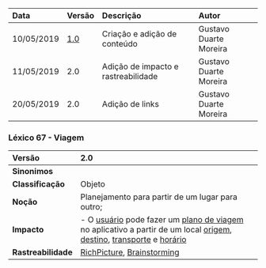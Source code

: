 |Data|Versão|Descrição|Autor|
|:---|:---|:---|:---|
|10/05/2019|[1.0](https://github.com/Andre-Eduardo/2019.1-Requisitos-Moovit/tree/master/lexicos/versao%201.0)|Criação e adição de conteúdo|Gustavo Duarte Moreira|
|11/05/2019|2.0|Adição de impacto e rastreabilidade|Gustavo Duarte Moreira|
|20/05/2019|2.0|Adição de links|Gustavo Duarte Moreira|

### Léxico 67 - Viagem

|Versão|2.0
|:-|:-|
|**Sinonimos**| |
|**Classificação**| Objeto |
|**Noção**| Planejamento para partir de um lugar para outro; |
|**Impacto**|- O [usuário](https://github.com/Andre-Eduardo/2019.1-Requisitos-Moovit/wiki/L65-Usu%C3%A1rio) pode fazer um [plano de viagem](https://github.com/Andre-Eduardo/2019.1-Requisitos-Moovit/wiki/L52---plano-de-viagem) no aplicativo a partir de um local [origem](https://github.com/Andre-Eduardo/2019.1-Requisitos-Moovit/wiki/L40---origem), [destino](https://github.com/Andre-Eduardo/2019.1-Requisitos-Moovit/wiki/L14---destino), [transporte](https://github.com/Andre-Eduardo/2019.1-Requisitos-Moovit/wiki/L63---transporte) e [horário]()  |
|**Rastreabilidade**| [RichPicture](https://github.com/Andre-Eduardo/2019.1-Requisitos-Moovit/wiki/RichPicture-Versão-[1.2](https://github.com/Andre-Eduardo/2019.1-Requisitos-Moovit/tree/master/lexicos/versao%201.2)#rp012---usu%C3%A1rio-mobile-cadastrado-e-n%C3%A3o-cadastrado), [Brainstorming](https://github.com/Andre-Eduardo/2019.1-Requisitos-Moovit/wiki/Brainstorming)|

